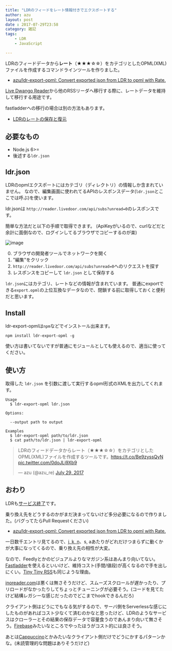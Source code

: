 ```yaml
---
title: "LDRのフィードをレート情報付きでエクスポートする"
author: azu
layout: post
date : 2017-07-29T23:58
category: 雑記
tags:
    - LDR
    - JavaScript

---
```


LDRのフィードデータから**レート**（★★★☆☆）をカテゴリとしたOPML(XML)ファイルを作成するコマンドラインツールを作りました。

- [azu/ldr-export-opml: Convert exported json from LDR to opml with Rate.](https://github.com/azu/ldr-export-opml "azu/ldr-export-opml: Convert exported json from LDR to opml with Rate.")

[Live Dwango Reader](http://reader.livedoor.com/reader/ "Live Dwango Reader")から他のRSSリーダへ移行する際に、レートデータを維持して移行する用途です。

fastladderへの移行の場合は別の方法もあります。

- [LDRのレートの保存と復元](http://blog.bulkneets.net/mt/archives/45 "LDRのレートの保存と復元")

## 必要なもの

- Node.js 6>=
- 後述する`ldr.json`

## ldr.json

LDRのopmlエクスポートにはカテゴリ（ディレクトリ）の情報しか含まれていません。
なので、編集画面に使われてるAPIのレスポンスデータ(`ldr.json`とここでは呼ぶ)を使います。

ldr.jsonは `http://reader.livedoor.com/api/subs?unread=0`のレスポンスです。

簡単な方法だと以下の手順で取得できます。
(ApiKeyがいるので、curlなどだと余計に面倒なので、ログインしてるブラウザでコピーするのが楽)

![image](https://monosnap.com/file/abUjuGNgDfX317alNW0j42p1gxM8SO.png)

0. ブラウザの開発者ツールでネットワークを開く
1. "編集"をクリック
2. `http://reader.livedoor.com/api/subs?unread=0`へのリクエストを探す
3. レスポンスをコピーして `ldr.json` として保存する

`ldr.json`にはカテゴリ、レートなどの情報が含まれています。
普通にexportできる`export.opml`の上位互換なデータなので、閉鎖する前に取得しておくと便利だと思います。

## Install

ldr-export-opmlは`npm`などでインストール出来ます。

    npm install ldr-export-opml -g

使い方は書いてないですが普通にモジュールとしても使えるので、適当に使ってください。

## 使い方

取得した `ldr.json` を引数に渡して実行するopml形式のXMLを出力してくれます。

    Usage
      $ ldr-export-opml ldr.json

    Options:
    
      --output path to output
      
    Examples
      $ ldr-export-opml path/to/ldr.json
      $ cat path/to/ldr.json | ldr-export-opml 

<blockquote class="twitter-tweet" data-lang="en"><p lang="ja" dir="ltr">LDRのフィードデータからレート（★★★☆☆）をカテゴリとしたOPML(XML)ファイルを作成するツールです。<a href="https://t.co/Be9zyssQyN">https://t.co/Be9zyssQyN</a> <a href="https://t.co/0doJLj9Xb9">pic.twitter.com/0doJLj9Xb9</a></p>&mdash; azu (@azu_re) <a href="https://twitter.com/azu_re/status/891216584865439744">July 29, 2017</a></blockquote>
<script async src="//platform.twitter.com/widgets.js" charset="utf-8"></script>

## おわり

LDRも[サービス終了](http://blog.livedoor.jp/staff_reader/archives/52278396.html "サービスを終了")です。

乗り換え先をどうするのかがまだ決まってないけど多分必要になるので作りました。(バグってたらPull Requestください)

- [azu/ldr-export-opml: Convert exported json from LDR to opml with Rate.](https://github.com/azu/ldr-export-opml "azu/ldr-export-opml: Convert exported json from LDR to opml with Rate.")

一日数千エントリ見てるので、[j, k, n](https://gist.github.com/azu/491fa1c5050fc378c746)、s, aあたりがどれだけつまらずに動くかが大事になってくるので、乗り換え先の相性が大変。

なので、Feedlyとかのビジュアルよりなマガジン系はあんまり向いてない。
[Fastladder](https://github.com/fastladder/fastladder "Fastladder")を使えるといいけど、維持コスト(手間/値段)が高くなるので手を出しにくい。[Tiny Tiny RSS](https://tt-rss.org/ "Tiny Tiny RSS")も同じような理由。

[inoreader.com](https://www.inoreader.com/ "inoreader.com")は悪くは無さそうだけど、スムーズスクロールが遅かったり、プリロードがなかったりしてちょっとチューニングが必要そう。(コードを見てたけど結構レガシーな感じだったのでどこまでhookできるんだろ)

クライアント側はどうにでもなる気がするので、サーバ側をServerlessな感じにしたものがあればコスト少なくて済むのかなと思ったけど、LDRのようなサービスはクローラーとその結果の保存データで容量食うのであんまり向いて無さそう。[Firebase](https://firebase.google.com/pricing/?hl=ja)みたいなところでやったほうがコスト的には良さそう。

あとは[Cappuccino](http://cappuccinoapp.com/ "Cappuccino")とかみたいなクライアント側だけでどうにかするパターンかな。(未読管理的な問題はありそうだけど)
